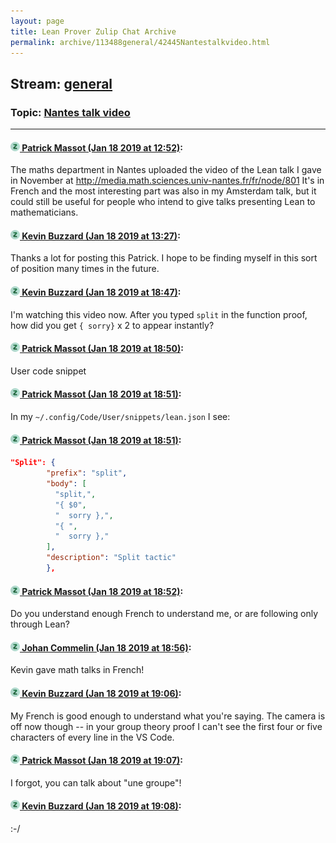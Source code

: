 ```yaml
---
layout: page
title: Lean Prover Zulip Chat Archive 
permalink: archive/113488general/42445Nantestalkvideo.html
---
```


## Stream: [general](index.html)
### Topic: [Nantes talk video](42445Nantestalkvideo.html)

---

#### [![Click to go to Zulip](../../assets/img/zulip2.png) Patrick Massot (Jan 18 2019 at 12:52)](https://leanprover.zulipchat.com/#narrow/stream/113488-general/topic/Nantes%20talk%20video/near/156362257):
The maths department in Nantes uploaded the video of the Lean talk I gave in November at http://media.math.sciences.univ-nantes.fr/fr/node/801 It's in French and the most interesting part was also in my Amsterdam talk, but it could still be useful for people who intend to give talks presenting Lean to mathematicians.

#### [![Click to go to Zulip](../../assets/img/zulip2.png) Kevin Buzzard (Jan 18 2019 at 13:27)](https://leanprover.zulipchat.com/#narrow/stream/113488-general/topic/Nantes%20talk%20video/near/156363763):
Thanks a lot for posting this Patrick. I hope to be finding myself in this sort of position many times in the future.

#### [![Click to go to Zulip](../../assets/img/zulip2.png) Kevin Buzzard (Jan 18 2019 at 18:47)](https://leanprover.zulipchat.com/#narrow/stream/113488-general/topic/Nantes%20talk%20video/near/156386051):
I'm watching this video now. After you typed `split` in the function proof, how did you get `{ sorry}` x 2 to appear instantly?

#### [![Click to go to Zulip](../../assets/img/zulip2.png) Patrick Massot (Jan 18 2019 at 18:50)](https://leanprover.zulipchat.com/#narrow/stream/113488-general/topic/Nantes%20talk%20video/near/156386271):
User code snippet

#### [![Click to go to Zulip](../../assets/img/zulip2.png) Patrick Massot (Jan 18 2019 at 18:51)](https://leanprover.zulipchat.com/#narrow/stream/113488-general/topic/Nantes%20talk%20video/near/156386293):
In my `~/.config/Code/User/snippets/lean.json` I see:

#### [![Click to go to Zulip](../../assets/img/zulip2.png) Patrick Massot (Jan 18 2019 at 18:51)](https://leanprover.zulipchat.com/#narrow/stream/113488-general/topic/Nantes%20talk%20video/near/156386309):
```json
"Split": {
        "prefix": "split",
        "body": [
		  "split,",
		  "{ $0",
		  "  sorry },",
		  "{ ",
		  "  sorry },"
        ],
        "description": "Split tactic"
        },
```

#### [![Click to go to Zulip](../../assets/img/zulip2.png) Patrick Massot (Jan 18 2019 at 18:52)](https://leanprover.zulipchat.com/#narrow/stream/113488-general/topic/Nantes%20talk%20video/near/156386380):
Do you understand enough French to understand me, or are following only through Lean?

#### [![Click to go to Zulip](../../assets/img/zulip2.png) Johan Commelin (Jan 18 2019 at 18:56)](https://leanprover.zulipchat.com/#narrow/stream/113488-general/topic/Nantes%20talk%20video/near/156386670):
Kevin gave math talks in French!

#### [![Click to go to Zulip](../../assets/img/zulip2.png) Kevin Buzzard (Jan 18 2019 at 19:06)](https://leanprover.zulipchat.com/#narrow/stream/113488-general/topic/Nantes%20talk%20video/near/156387286):
My French is good enough to understand what you're saying. The camera is off now though -- in your group theory proof I can't see the first four or five characters of every line in the VS Code.

#### [![Click to go to Zulip](../../assets/img/zulip2.png) Patrick Massot (Jan 18 2019 at 19:07)](https://leanprover.zulipchat.com/#narrow/stream/113488-general/topic/Nantes%20talk%20video/near/156387316):
I forgot, you can talk about "une groupe"!

#### [![Click to go to Zulip](../../assets/img/zulip2.png) Kevin Buzzard (Jan 18 2019 at 19:08)](https://leanprover.zulipchat.com/#narrow/stream/113488-general/topic/Nantes%20talk%20video/near/156387422):
:-/

